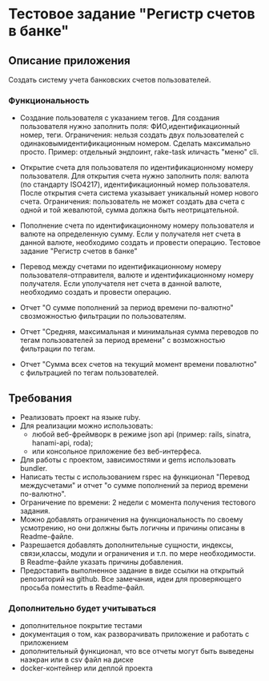 # Тестовое задание "Регистр счетов в банке"

## Описание приложения
Создать систему учета банковских счетов пользователей.

### Функциональность
* Создание пользователя с указанием тегов.
	Для создания пользователя нужно заполнить поля: ФИО,идентификационный номер, теги.
	Ограничения: нельзя создать двух пользователей с одинаковымидентификационным номером.
	Сделать максимально просто. Пример: отдельный эндпоинт, rake-task иличасть "меню" cli.
	
* Открытие счета для пользователя по идентификационному номеру пользователя.
	Для открытия счета нужно заполнить поля: валюта (по стандарту ISO4217), идентификационный номер пользователя. После открытия счета система указывает уникальный номер нового счета.
	Ограничения: пользователь не может создать два счета с одной и той жевалютой, сумма должна быть неотрицательной.
* Пополнение счета по идентификационному номеру пользователя и валюте на определенную сумму. Если у получателя нет счета в данной валюте, необходимо создать и провести операцию.
Тестовое задание "Регистр счетов в банке"
* Перевод между счетами по идентификационному номеру пользователя-отправителя, валюте и идентификационному номеру получателя. Если уполучателя нет счета в данной валюте, необходимо создать и провести операцию.
* Отчет "О сумме пополнений за период времени по-валютно" свозможностью фильтрации по пользователям.
* Отчет "Средняя, максимальная и минимальная сумма переводов по тегам пользователей за период времени" с возможностью фильтрации по тегам.
* Отчет "Сумма всех счетов на текущий момент времени повалютно" с фильтрацией по тегам пользователей.

## Требования

* Реализовать проект на языке ruby.
* Для реализации можно использовать:
	* любой веб-фреймворк в режиме json api (пример: rails, sinatra, hanami-api, roda);
	* или консольное приложение без веб-интерфеса.
* Для работы с проектом, зависимостями и gems использовать bundler.
* Написать тесты с использованием rspec на функционал "Перевод междусчетами" и отчет "о сумме пополнений за период времени по-валютно".
* Ограничение по времени: 2 недели с момента получения тестового задания.
* Можно добавлять ограничения на функциональность по своему усмотрению, но они должны быть логичны и причины описаны в Readme-файле.
* Разрешается добавлять дополнительные сущности, индексы, связи,классы, модули и ограничения  и т.п. по мере необходимости. В Readme-файле указать причины добавления.
* Предоставить выполненное задание в виде ссылки на открытый репозиторий на github. Все замечания, идеи для проверяющего просьба поместить в Readme-файл.

### Дополнительно будет учитываться

* дополнительное покрытие тестами
* документация о том, как разворачивать приложение и работать с приложением 
* дополнительный функционал, что все отчеты могут быть выведены наэкран или в csv файл на диске
* docker-контейнер или деплой проекта
